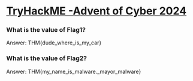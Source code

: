 # [TryHackME -Advent of Cyber 2024](https://tryhackme.com/r/room/adventofcyber2024)
 
### What is the value of Flag1?
Answer: THM{dude_where_is_my_car}

### What is the value of Flag2?
Answer: THM{my_name_is_malware._mayor_malware}
